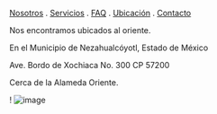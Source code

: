 [Nosotros](./nosotros.md) . [Servicios](./servicios.md) . [FAQ](FAQ.md) . [Ubicación](ubicacion.md) . [Contacto](./contacto.md)


Nos encontramos ubicados al oriente.

En el Municipio de Nezahualcóyotl, Estado de México 

Ave. Bordo de Xochiaca No. 300 CP 57200

Cerca de la Alameda Oriente.

! ![image](https://user-images.githubusercontent.com/101680842/158963238-e865c8e7-399b-4c29-b712-87fdbb6ef58a.png)



 

